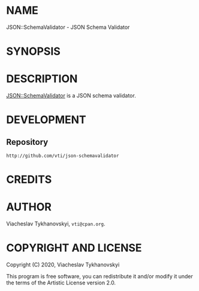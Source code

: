 # NAME

JSON::SchemaValidator - JSON Schema Validator

# SYNOPSIS

# DESCRIPTION

[JSON::SchemaValidator](https://metacpan.org/pod/JSON%3A%3ASchemaValidator) is a JSON schema validator.

# DEVELOPMENT

## Repository

    http://github.com/vti/json-schemavalidator

# CREDITS

# AUTHOR

Viacheslav Tykhanovskyi, `vti@cpan.org`.

# COPYRIGHT AND LICENSE

Copyright (C) 2020, Viacheslav Tykhanovskyi

This program is free software, you can redistribute it and/or modify it under
the terms of the Artistic License version 2.0.
